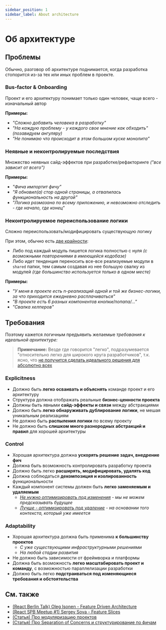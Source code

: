 ```yaml
---
sidebar_position: 1
sidebar_label: About architecture
---
```


# Об архитектуре

## Проблемы

Обычно, разговор об архитектуре поднимается, когда разработка стопорится из-за тех или иных проблем в проекте.

### Bus-factor & Onboarding

Проект и его архитектуру понимает только один человек, чаще всего - изначальный автор

**Примеры:**

- *"Сложно добавить человека в разработку"*
- *"На каждую проблему - у каждого свое мнение как обходить" (позавидуем ангуляру)*
- *"Не понимаю что происходит в этом большом куске монолита"*

### Неявные и неконтролируемые последствия

Множество неявных сайд-эффектов при разработке/рефакторинге *("все зависит от всего")*

**Примеры:**

- *"Фича импортит фичу"*
- *"Я обновил(а) стор одной страницы, а отвалилась функциональность на другой"*
- *"Логика размазана по всему приложению, и невозможно отследить - где начало, где конец"*

### Неконтролируемое переиспользование логики

Сложно переиспользовать/модифицировать существующую логику

При этом, обычно есть [две крайности](https://github.com/feature-sliced/documentation/discussions/14):

- Либо под каждый модуль пишется логика полностью с нуля *(с возможными повторениями в имеющейся кодобазе)*
- Либо идет тенденция переносить все-все реализуемые модули в `shared` папки, тем самым создавая из нее большую свалку из модулей *(где большинство используется только в одном месте)*

**Примеры:**

- *"У меня в проекте есть n-реализаций одной и той же бизнес-логики, за что приходится ежедневно расплачиваться"*
- *"В проекте есть 6 разных компонентов кнопки/попапа/..."*
- *"Свалка хелперов"*

## Требования

Поэтому кажется логичным предъявить желаемые *требования к идеальной архитектуре:*

> **Примечание:** Везде где говорится "легко", подразумевается "относительно легко для широкого круга разработчиков", т.к. ясно, что [не получится сделать идеального решения для абсолютно всех](/docs/about/mission#ограничения)

### Explicitness

- Должно быть **легко осваивать и объяснять** команде проект и его архитектуру
- Структура должна отображать реальные **бизнес-ценности проекта**
- Должны быть явными **сайд-эффекты и связи** между абстракциями
- Должно быть **легко обнаруживать дублирование логики**, не мешая уникальным реализациям
- Не должно быть **распыления логики** по всему проекту
- Не должно быть **слишком много разнородных абстракций и правил** для хорошей архитектуры

### Control

- Хорошая архитектура должна **ускорять решение задач, внедрение фич**
- Должна быть возможность контролировать разработку проекта
- Должно быть легко **расширять, модифицировать, удалять код**
- Должна соблюдаться **декомпозиция и изолированность** функциональности
- Каждый компонент системы должен быть **легко заменяемым и удаляемым**
  - *[Не нужно оптимизировать под изменения][ext-kof-not-modification] - мы не можем предсказывать будущее*
  - *[Лучше - оптимизировать под удаление][ext-kof-but-removing] - на основании того контекста, который уже имеется*

### Adaptability

- Хорошая архитектура должна быть применима **к большинству проектов**
  - *С уже существующими инфраструктурными решениями*
  - *На любой стадии развития*
- Не должно быть зависимости от фреймворка и платформы
- Должна быть возможность **легко масштабировать проект и команду**, с возможностью параллелизации разработки
- Должно быть легко **подстраиваться под изменяющиеся требования и обстоятельства**

## См. также

- [(React Berlin Talk) Oleg Isonen - Feature Driven Architecture][ext-kof]
- [(React SPB Meetup #1) Sergey Sova - Feature Slices][ext-slices-spb]
- [(Статья) Про модуляризацию проектов][ext-medium]
- [(Статья) Про Separation of Concerns и структурирование по фичам][ext-ryanlanciaux]

[ext-kof-not-modification]: https://youtu.be/BWAeYuWFHhs?t=1631
[ext-kof-but-removing]: https://youtu.be/BWAeYuWFHhs?t=1666

[ext-slices-spb]: https://t.me/feature_slices
[ext-kof]: https://youtu.be/BWAeYuWFHhs
[ext-medium]: https://alexmngn.medium.com/why-react-developers-should-modularize-their-applications-d26d381854c1
[ext-ryanlanciaux]: https://ryanlanciaux.com/blog/2017/08/20/a-feature-based-approach-to-react-development/
